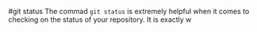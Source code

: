 #git status 
The commad `git status` is extremely helpful when it comes to checking on the status of your repository. It is exactly w
